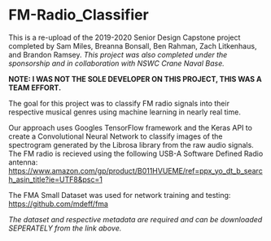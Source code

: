 # FM-Radio_Classifier
This is a re-upload of the 2019-2020 Senior Design Capstone project completed by Sam Miles, Breanna Bonsall, Ben Rahman, Zach Litkenhaus, and Brandon Ramsey.
*This project was also completed under the sponsorship and in collaboration with NSWC Crane Naval Base.*

**NOTE: I WAS NOT THE SOLE DEVELOPER ON THIS PROJECT, THIS WAS A TEAM EFFORT.**

The goal for this project was to classify FM radio signals into their respective musical genres using machine learning in nearly real time.

Our approach uses Googles TensorFlow framework and the Keras API to create a Convolutional Neural Network to classify images of the spectrogram generated by the Librosa library from the raw audio signals. The FM radio is recieved using the following USB-A Software Defined Radio antenna:
https://www.amazon.com/gp/product/B011HVUEME/ref=ppx_yo_dt_b_search_asin_title?ie=UTF8&psc=1

The FMA Small Dataset was used for network training and testing:
https://github.com/mdeff/fma

*The dataset and respective metadata are required and can be downloaded SEPERATELY from the link above.*
